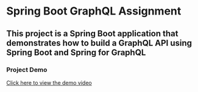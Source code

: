 # Spring Boot GraphQL Assignment

## This project is a Spring Boot application that demonstrates how to build a GraphQL API using Spring Boot and Spring for GraphQL

### Project Demo

[Click here to view the demo video](docs/demo.webm)
